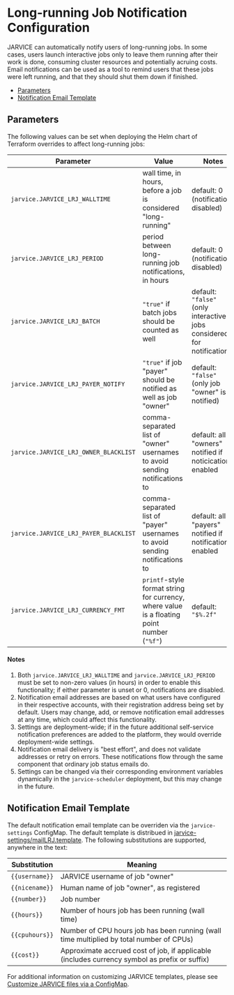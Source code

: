 # Long-running Job Notification Configuration

JARVICE can automatically notify users of long-running jobs.  In some cases, users launch interactive jobs only to leave them running after their work is done, consuming cluster resources and potentially acruing costs.  Email notifications can be used as a tool to remind users that these jobs were left running, and that they should shut them down if finished.

* [Parameters](#parameters)
* [Notification Email Template](#notification-email-template)

## Parameters

The following values can be set when deploying the Helm chart of Terraform overrides to affect long-running jobs:

Parameter|Value|Notes
---|---|---
`jarvice.JARVICE_LRJ_WALLTIME`|wall time, in hours, before a job is considered "long-running"|default: 0 (notifications disabled)
`jarvice.JARVICE_LRJ_PERIOD`|period between long-running job notifications, in hours|default: 0 (notifications disabled)
`jarvice.JARVICE_LRJ_BATCH`|`"true"` if batch jobs should be counted as well|default: `"false"` (only interactive jobs considered for notifications)
`jarvice.JARVICE_LRJ_PAYER_NOTIFY`|`"true"` if job "payer" should be notified as well as job "owner"|default: `"false"` (only job "owner" is notified)
`jarvice.JARVICE_LRJ_OWNER_BLACKLIST`|comma-separated list of "owner" usernames to avoid sending notifications to|default: all "owners" notified if noticications enabled
`jarvice.JARVICE_LRJ_PAYER_BLACKLIST`|comma-separated list of "payer" usernames to avoid sending notifications to|default: all "payers" notified if notifications enabled
`jarvice.JARVICE_LRJ_CURRENCY_FMT`|`printf`-style format string for currency, where value is a floating point number (`"%f"`)|default: `"$%.2f"`

#### Notes

1. Both `jarvice.JARVICE_LRJ_WALLTIME` and `jarvice.JARVICE_LRJ_PERIOD` must be set to non-zero values (in hours) in order to enable this functionality; if either parameter is unset or 0, notifications are disabled.
2. Notification email addresses are based on what users have configured in their respective accounts, with their registration address being set by default.  Users may change, add, or remove notification email addresses at any time, which could affect this functionality.
3. Settings are deployment-wide; if in the future additional self-service notification preferences are added to the platform, they would override deployment-wide settings.
4. Notification email delivery is "best effort", and does not validate addresses or retry on errors.  These notifications flow through the same component that ordinary job status emails do.
5. Settings can be changed via their corresponding environment variables dynamically in the `jarvice-scheduler` deployment, but this may change in the future.

## Notification Email Template

The default notification email template can be overriden via the `jarvice-settings` ConfigMap.  The default template is distribued in [jarvice-settings/mailLRJ.template](jarvice-settings/mailLRJ.template).  The following substitutions are supported, anywhere in the text:

Substitution|Meaning
---|---
`{{username}}`|JARVICE username of job "owner"
`{{nicename}}`|Human name of job "owner", as registered
`{{number}}`|Job number
`{{hours}}`|Number of hours job has been running (wall time)
`{{cpuhours}}`|Number of CPU hours job has been running (wall time multiplied by total number of CPUs)
`{{cost}}`|Approximate accrued cost of job, if applicable (includes currency symbol as prefix or suffix)

For additional information on customizing JARVICE templates, please see [Customize JARVICE files via a ConfigMap](README.md#customize-jarvice-files-via-a-configmap).

